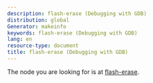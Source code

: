```yaml
---
description: flash-erase (Debugging with GDB)
distribution: global
Generator: makeinfo
keywords: flash-erase (Debugging with GDB)
lang: en
resource-type: document
title: flash-erase (Debugging with GDB)
---
```

The node you are looking for is at [flash-erase](Target-Commands.html#flash_002derase).
